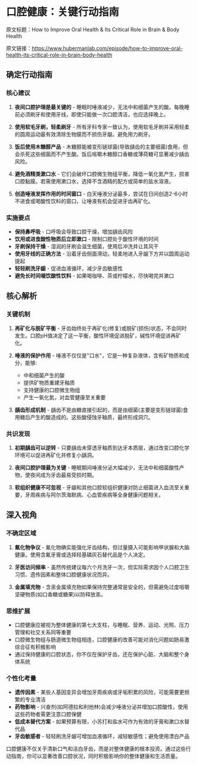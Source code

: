 # 口腔健康：关键行动指南

原文标题：How to Improve Oral Health & Its Critical Role in Brain & Body Health

原文链接：https://www.hubermanlab.com/episode/how-to-improve-oral-health-its-critical-role-in-brain-body-health

<YouTube videoId="zVCaYyUWWSw" />

## 确定行动指南

### 核心建议
1. **夜间口腔护理是最关键的** - 睡眠时唾液减少，无法中和细菌产生的酸。每晚睡前必须刷牙和使用牙线，即使只能做一次口腔清洁，也应选择晚上。
   
2. **使用软毛牙刷，轻柔刷牙** - 所有牙科专家一致认为，使用软毛牙刷并采用轻柔的圆周运动最有效清除生物膜而不损伤牙龈。避免用力刷牙。

3. **饭后使用木糖醇产品** - 木糖醇能被变形链球菌(导致龋齿的主要细菌)食用，但会杀死这些细菌而不产生酸。饭后咀嚼木糖醇口香糖或薄荷糖可显著减少龋齿风险。

4. **避免酒精类漱口水** - 它们会破坏口腔微生物组平衡，降低一氧化氮产生，损害口腔黏膜。若需使用漱口水，选择不含酒精的配方或简单的盐水溶液。

5. **创造唾液发挥作用的时间窗口** - 白天唾液分泌最多，尝试在日间创造2-6小时不进食或喝酸性饮料的窗口，让唾液有机会促进牙齿再矿化。

### 实施要点
- **保持鼻呼吸** - 口呼吸会导致口腔干燥，增加龋齿风险
- **饮用或进食酸性物质后立即漱口** - 限制口腔处于酸性环境的时间
- **牙刷保持干燥** - 湿润的牙刷会滋生细菌，使用后冲洗并让其风干
- **使用牙线的正确方法** - 沿着牙齿侧面滑动，轻柔地进入牙龈下方并以圆周运动提起
- **轻轻刷洗牙龈** - 促进血液循环，减少牙齿敏感性
- **避免长时间啜饮酸性饮料** - 如果喝咖啡、茶或柠檬水，尽快喝完并漱口

## 核心解析

### 关键机制
1. **再矿化与脱矿平衡** - 牙齿始终处于再矿化(修复)或脱矿(损伤)状态，不会同时发生。口腔pH值决定了这一平衡，酸性环境促进脱矿，碱性环境促进再矿化。

2. **唾液的保护作用** - 唾液不仅仅是"口水"，它是一种复杂液体，含有矿物质和成分，能够:
   - 中和细菌产生的酸
   - 提供矿物质重建牙釉质
   - 支持健康的口腔微生物组
   - 产生一氧化氮，对血管健康至关重要

3. **龋齿形成机制** - 龋齿不是由糖直接引起的，而是由细菌(主要是变形链球菌)食用糖后产生的酸造成的。这些酸侵蚀牙釉质，最终形成洞穴。

### 共识发现
1. **初期龋齿可以逆转** - 只要龋齿未穿透牙釉质到达牙本质层，通过改变口腔化学环境可以促进再矿化并修复小龋洞。

2. **夜间口腔护理最为关键** - 睡眠期间唾液分泌大幅减少，无法中和细菌酸性产物，使夜间成为牙齿最易受损时期。

3. **软组织健康不可忽视** - 牙龈和其他口腔软组织健康对防止细菌进入血流至关重要，牙周疾病与阿尔茨海默病、心血管疾病等全身健康问题相关。

## 深入视角

### 不确定区域
1. **氟化物争议** - 氟化物确实能强化牙齿结构，但过量摄入可能影响甲状腺和大脑健康。使用含氟牙膏或选择羟基磷灰石替代品是个人决定。

2. **牙医访问频率** - 虽然传统建议每六个月洗牙一次，但实际需求因个人口腔卫生习惯、遗传因素和整体口腔健康状况而异。

3. **金属填充物** - 含汞金属填充物如果保持完整通常是安全的，但需避免过度咀嚼坚硬物质(如口香糖或糖果)以防释放汞。

### 思维扩展
- 口腔健康应被视为整体健康的第七大支柱，与睡眠、营养、运动、光照、压力管理和社交关系同等重要
- 口腔微生物组与肠道微生物组相连，口腔健康的改善可能对消化问题如肠易激综合征有积极影响
- 通过保持健康的口腔状态，你不仅在保护牙齿，还在保护心脏、大脑和整个身体系统

### 个性化考量
- **遗传因素** - 某些人基因变异会增加牙周疾病或牙垢积累的风险，可能需要更频繁的专业清洁
- **药物影响** - 兴奋剂(如阿德拉和利他林)会减少唾液分泌并增加口腔酸性，使用这些药物者需更注意口腔保健
- **低成本替代方案** - 如果预算有限，小苏打和盐水可作为有效的牙膏和漱口水替代品
- **牙齿敏感者** - 轻轻刷洗牙龈可增加血液循环，减轻敏感性；避免使用漂白产品

口腔健康不仅关乎清新口气和洁白牙齿，而是对整体健康的根本投资。通过这些行动指南，你可以显著改善口腔状况，同时积极影响你的整体健康和生活质量。
